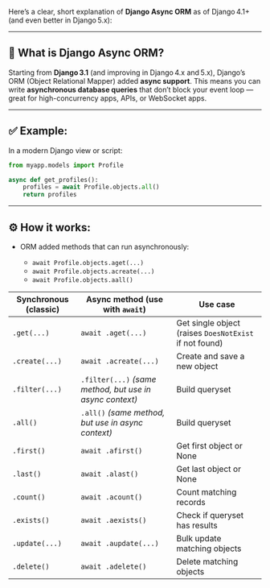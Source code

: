 Here’s a clear, short explanation of **Django Async ORM** as of Django 4.1+ (and even better in Django 5.x):

---

## 🚀 **What is Django Async ORM?**

Starting from **Django 3.1** (and improving in Django 4.x and 5.x), Django’s ORM (Object Relational Mapper) added **async support**.
This means you can write **asynchronous database queries** that don’t block your event loop — great for high-concurrency apps, APIs, or WebSocket apps.

---

## ✅ **Example:**

In a modern Django view or script:

```python
from myapp.models import Profile

async def get_profiles():
    profiles = await Profile.objects.all()
    return profiles
```

---

## ⚙ **How it works:**

- ORM added methods that can run asynchronously:

  - `await Profile.objects.aget(...)`
  - `await Profile.objects.acreate(...)`
  - `await Profile.objects.aall()`

| Synchronous (classic) | Async method (use with `await`)                          | Use case                                               |
| --------------------- | -------------------------------------------------------- | ------------------------------------------------------ |
| `.get(...)`           | `await .aget(...)`                                       | Get single object (raises `DoesNotExist` if not found) |
| `.create(...)`        | `await .acreate(...)`                                    | Create and save a new object                           |
| `.filter(...)`        | `.filter(...)` _(same method, but use in async context)_ | Build queryset                                         |
| `.all()`              | `.all()` _(same method, but use in async context)_       | Build queryset                                         |
| `.first()`            | `await .afirst()`                                        | Get first object or None                               |
| `.last()`             | `await .alast()`                                         | Get last object or None                                |
| `.count()`            | `await .acount()`                                        | Count matching records                                 |
| `.exists()`           | `await .aexists()`                                       | Check if queryset has results                          |
| `.update(...)`        | `await .aupdate(...)`                                    | Bulk update matching objects                           |
| `.delete()`           | `await .adelete()`                                       | Delete matching objects                                |
